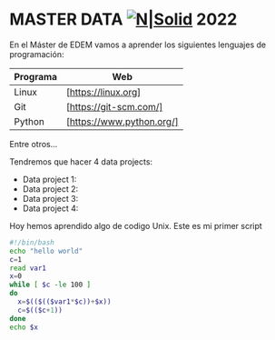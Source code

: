 # MASTER DATA  [![N|Solid](https://edem.eu/wp-content/plugins/edem-shortcodes/public/img/logo-Edem.png)](/https://edem.eu/en/)   2022



En el Máster de EDEM vamos a aprender los siguientes lenguajes de programación:

| Programa | Web |
| ------ | ------ |
| Linux | [https://linux.org] |
| Git | [https://git-scm.com/] |
| Python | [https://www.python.org/] |


Entre otros...

Tendremos que hacer 4 data projects:

- Data project 1: 
- Data project 2:
- Data project 3:
- Data project 4:

Hoy hemos aprendido algo de codigo Unix. Este es mi primer script

```sh
#!/bin/bash
echo "hello world"
c=1
read var1
x=0
while [ $c -le 100 ]
do
  x=$(($(($var1*$c))+$x))
  c=$(($c+1))
done
echo $x
```

